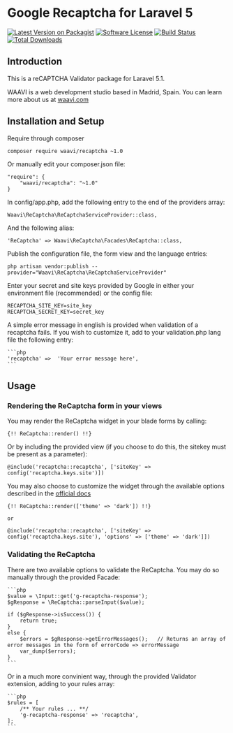 # Google Recaptcha for Laravel 5

[![Latest Version on Packagist](https://img.shields.io/packagist/v/waavi/recaptcha.svg?style=flat-square)](https://packagist.org/packages/waavi/recaptcha)
[![Software License](https://img.shields.io/badge/license-MIT-brightgreen.svg?style=flat-square)](LICENSE.md)
[![Build Status](https://img.shields.io/travis/Waavi/recaptcha/master.svg?style=flat-square)](https://travis-ci.org/Waavi/recaptcha)
[![Total Downloads](https://img.shields.io/packagist/dt/waavi/recaptcha.svg?style=flat-square)](https://packagist.org/packages/waavi/recaptcha)

## Introduction

This is a reCAPTCHA Validator package for Laravel 5.1.

WAAVI is a web development studio based in Madrid, Spain. You can learn more about us at [waavi.com](http://waavi.com)

## Installation and Setup

Require through composer

    composer require waavi/recaptcha ~1.0

Or manually edit your composer.json file:

    "require": {
        "waavi/recaptcha": "~1.0"
    }

In config/app.php, add the following entry to the end of the providers array:

    Waavi\ReCaptcha\ReCaptchaServiceProvider::class,

And the following alias:

    'ReCaptcha' => Waavi\ReCaptcha\Facades\ReCaptcha::class,

Publish the configuration file, the form view and the language entries:

    php artisan vendor:publish --provider="Waavi\ReCaptcha\ReCaptchaServiceProvider"

Enter your secret and site keys provided by Google in either your environment file (recommended) or the config file:

    RECAPTCHA_SITE_KEY=site_key
    RECAPTCHA_SECRET_KEY=secret_key

A simple error message in english is provided when validation of a recaptcha fails. If you wish to customize it, add to your validation.php lang file the following entry:

    ```php
    'recaptcha' =>  'Your error message here',
    ```

## Usage

### Rendering the ReCaptcha form in your views

You may render the ReCaptcha widget in your blade forms by calling:

    {!! ReCaptcha::render() !!}

Or by including the provided view (if you choose to do this, the sitekey must be present as a parameter):

    @include('recaptcha::recaptcha', ['siteKey' => config('recaptcha.keys.site')])

You may also choose to customize the widget through the available options described in the [official docs](https://developers.google.com/recaptcha/docs/display)

    {!! ReCaptcha::render(['theme' => 'dark']) !!}

    or

    @include('recaptcha::recaptcha', ['siteKey' => config('recaptcha.keys.site'), 'options' => ['theme' => 'dark']])

### Validating the ReCaptcha

There are two available options to validate the ReCaptcha. You may do so manually through the provided Facade:

    ```php
    $value = \Input::get('g-recaptcha-response');
    $gResponse = \ReCaptcha::parseInput($value);

    if ($gResponse->isSuccess()) {
        return true;
    }
    else {
        $errors = $gResponse->getErrorMessages();   // Returns an array of error messages in the form of errorCode => errorMessage
        var_dump($errors);
    }
    ```

Or in a much more convinient way, through the provided Validator extension, adding to your rules array:

    ```php
    $rules = [
        /** Your rules ... **/
        'g-recaptcha-response' => 'recaptcha',
    ];
    ```